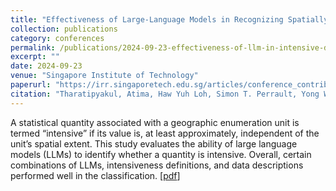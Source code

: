 ```yaml
---
title: "Effectiveness of Large-Language Models in Recognizing Spatially Intensive Statistical Data"
collection: publications
category: conferences
permalink: /publications/2024-09-23-effectiveness-of-llm-in-intensive-data
excerpt: ""
date: 2024-09-23
venue: "Singapore Institute of Technology"
paperurl: "https://irr.singaporetech.edu.sg/articles/conference_contribution/Effectiveness_of_Large-Language_Models_in_Recognizing_Spatially_Intensive_Statistical_Data/27088597"
citation: "Tharatipyakul, Atima, Haw Yuh Loh, Simon T. Perrault, Yong Wang, and Michael Thorsten Gastner. &quot;Effectiveness of Large-Language Models in Recognizing Spatially Intensive Statistical Data.&quot; Singapore Institute of Technology, 2024."
---
```


A statistical quantity associated with a geographic enumeration unit is termed “intensive” if its value is, at least approximately, independent of the unit’s spatial extent. This study evaluates the ability of large language models (LLMs) to identify whether a quantity is intensive. Overall, certain combinations of LLMs, intensiveness definitions, and data descriptions performed well in the classification. [[pdf](https://irr.singaporetech.edu.sg/articles/conference_contribution/Effectiveness_of_Large-Language_Models_in_Recognizing_Spatially_Intensive_Statistical_Data/27088597/1/files/49362139.pdf)]
